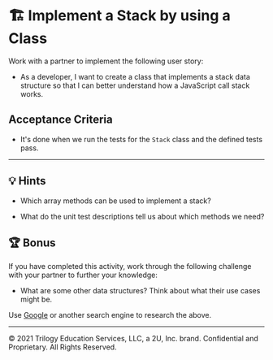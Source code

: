 # 🏗️ Implement a Stack by using a Class

Work with a partner to implement the following user story:

* As a developer, I want to create a class that implements a stack data structure so that I can better understand how a JavaScript call stack works.

## Acceptance Criteria

* It's done when we run the tests for the `Stack` class and the defined tests pass.

---

## 💡 Hints

* Which array methods can be used to implement a stack?

* What do the unit test descriptions tell us about which methods we need?

## 🏆 Bonus

If you have completed this activity, work through the following challenge with your partner to further your knowledge:

* What are some other data structures? Think about what their use cases might be.

Use [Google](https://www.google.com) or another search engine to research the above.

---
© 2021 Trilogy Education Services, LLC, a 2U, Inc. brand. Confidential and Proprietary. All Rights Reserved.